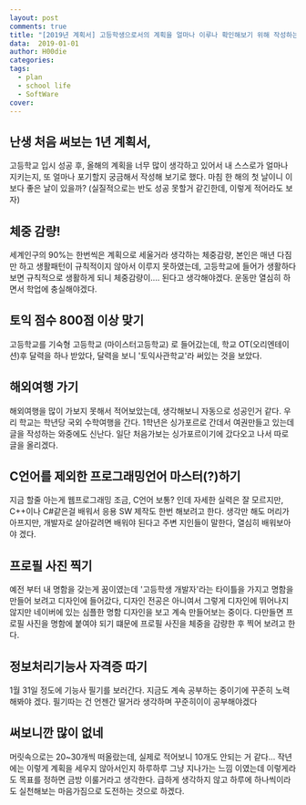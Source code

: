 ```yaml
---
layout: post
comments: true
title: "[2019년 계획서] 고등학생으로서의 계획을 얼마나 이루나 확인해보기 위해 작성하는 계획서"
data:  2019-01-01
author: H00die
categories:
tags:
  - plan
  - school life
  - SoftWare  
cover:
---
```


## 난생 처음 써보는 1년 계획서,
고등학교 입시 성공 후, 올해의 계획을 너무 많이 생각하고 있어서 내 스스로가 얼마나 지키는지, 또 얼마나 포기할지 궁금해서 작성해 보기로 했다. 마침 한 해의 첫 날이니 이보다 좋은 날이 있을까?
(실질적으로는 반도 성공 못할거 같긴한데, 이렇게 적어라도 보자)

## 체중 감량!
세계인구의 90%는 한번씩은 계획으로 세울거라 생각하는 체중감량, 본인은 매년 다짐만 하고 생활패턴이 규칙적이지 않아서 이루지 못하였는데, 고등학교에 들어가 생활하다보면 규칙적으로 생활하게 되니 체중감량이.... 된다고 생각해야겠다. 운동만 열심히 하면서 학업에 충실해야겠다.

## 토익 점수 800점 이상 맞기
고등학교를 기숙형 고등학교 (마이스터고등학교) 로 들어갔는데, 학교 OT(오리엔테이션)후 달력을 하나 받았다, 달력을 보니 '토익사관학교'라 써있는 것을 보았다.

## 해외여행 가기
해외여행을 많이 가보지 못해서 적어보았는데, 생각해보니 자동으로 성공인거 같다. 우리 학교는 학년당 국외 수학여행을 간다. 1학년은 싱가포르로 간데서 여권만들고 있는데 글을 작성하는 와중에도 신난다. 일단 처음가보는 싱가포르이기에 갔다오고 나서 따로 글을 올리겠다.

## C언어를 제외한 프로그래밍언어 마스터(?)하기
지금 할줄 아는게 웹프로그래밍 조금, C언어 보통? 인데 자세한 실력은 잘 모르지만, C++이나 C#같은걸 배워서 응용 SW 제작도 한번 해보려고 한다. 생각만 해도 머리가 아프지만, 개발자로 살아갈려면 배워야 된다고 주변 지인들이 말한다, 열심히 배워보아야 겠다.

## 프로필 사진 찍기
예전 부터 내 명함을 갖는게 꿈이였는데 '고등학생 개발자'라는 타이틀을 가지고 명함을 만들어 보려고 디자인에 들어갔다, 디자인 전공은 아니여서 그렇게 디자인에 뛰어나지 않지만 네이버에 있는 심플한 명함 디자인을 보고 계속 만들어보는 중이다. 다만들면 프로필 사진을 명함에 붙여야 되기 떄문에 프로필 사진을 체중을 감량한 후 찍어 보려고 한다.

## 정보처리기능사 자격증 따기
1월 31일 정도에 기능사 필기를 보러간다. 지금도 계속 공부하는 중이기에 꾸준히 노력해봐야 겠다. 필기따는 건 언젠간 딸거라 생각하며 꾸준히이이 공부해야겠다

## 써보니깐 많이 없네
머릿속으로는 20~30개씩 떠올랐는데, 실제로 적어보니 10개도 안되는 거 같다... 작년에는 이렇게 계획을 세우지 않아서인지 하루하루 그냥 지나가는 느낌 이였는데 이렇게라도 목표를 정하면 금방 이룰거라고 생각한다. 급하게 생각하지 않고 하루에 하나씩이라도 실천해보는 마음가짐으로 도전하는 것으로 하겠다.
